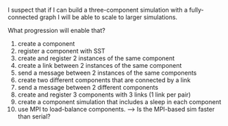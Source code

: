 
I suspect that if I can build a three-component simulation with a fully-connected graph I will be able to scale to larger simulations.

What progression will enable that?
1. create a component
1. register a component with SST
1. create and register 2 instances of the same component
1. create a link between 2 instances of the same component
1. send a message between 2 instances of the same components
1. create two different components that are connected by a link
1. send a message between 2 different components
1. create and register 3 components with 3 links (1 link per pair)
1. create a component simulation that includes a sleep in each component
1. use MPI to load-balance components. --> Is the MPI-based sim faster than serial?
